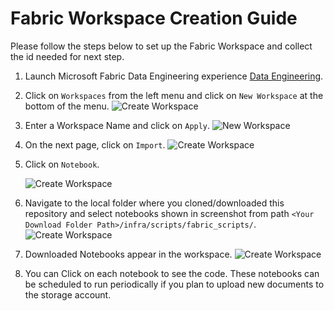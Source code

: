 # Fabric Workspace Creation Guide 
Please follow the steps below to set up the Fabric Workspace and collect the id needed for next step. 

1. Launch Microsoft Fabric Data Engineering experience [Data Engineering](https://app.fabric.microsoft.com/home?experience=data-engineering).
2. Click on `Workspaces` from the left menu and click on `New Workspace` at the bottom of the menu.
    ![Create Workspace](/docs/images/fabric/workspaces.png)

3. Enter a Workspace Name and click on `Apply`.
    ![New Workspace](/docs/images/fabric/CreateWorkspace.png)

4. On the next page, click on `Import`.
    ![Create Workspace](/docs/images/fabric/WorkspaceGuid.png)

5. Click on `Notebook`.

    ![Create Workspace](/docs/images/fabric/ImportNotebooks.png)

5. Navigate to the local folder where you cloned/downloaded this repository and select notebooks shown in screenshot from path `<Your Download Folder Path>/infra/scripts/fabric_scripts/`.
  ![Create Workspace](/docs/images/fabric/SelectNotebooks.png)

6. Downloaded Notebooks appear in the workspace.
    ![Create Workspace](/blob/byoc-researcher/docs/images/fabric/Notebooks.png)

7. You can Click on each notebook to see the code. These notebooks can be scheduled to run periodically if you plan to upload new documents to the storage account.

